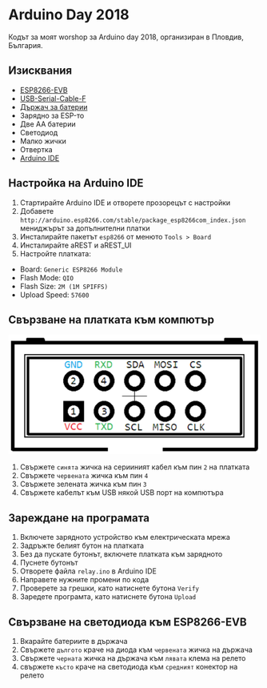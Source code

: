 # Arduino Day 2018 #

Кодът за моят worshop за Arduino day 2018, организиран в Пловдив, България.

## Изисквания ##
* [ESP8266-EVB](https://www.olimex.com/Products/IoT/ESP8266-EVB/open-source-hardware)
* [USB-Serial-Cable-F](https://www.olimex.com/Products/Components/Cables/USB-Serial-Cable/USB-Serial-Cable-F/)
* [Държач за батерии](https://vikiwat.com/product/19801/battery-holder-aax2.en.html)
* Зарядно за ESP-то
* Две AA батерии
* Светодиод
* Малко жички
* Отвертка
* [Arduino IDE](https://www.arduino.cc/en/Main/Software)

## Настройка на Arduino IDE ##
1. Стартирайте Arduino IDE и отворете прозорецът с настройки
2. Добавете `http://arduino.esp8266.com/stable/package_esp8266com_index.json` мениджърът за допълнителни платки
3. Инсталирайте пакетът `esp8266` от менюто `Tools > Board`
4. Инсталирайте aREST и aREST_UI
5. Настройте платката:
  * Board: `Generic ESP8266 Module`
  * Flash Mode: `QIO`
  * Flash Size: `2M (1M SPIFFS)`
  * Upload Speed: `57600`

## Свързване на платката към компютър ##
![UEXT](uext.png)

1. Свържете `синята` жичка на серииният кабел към пин `2` на платката
2. Свържете `червената` жичка към пин `4`
3. Свържете зелената жичка към пин `3`
5. Свържете кабелът към USB някой USB порт на компютъра

## Зареждане на програмата ##
1. Включете зарядното устройство към електрическата мрежа
2. Задръжте белият бутон на платката
3. Без да пускате бутонът, включете платката към зарядното
4. Пуснете бутонът
5. Отворете файла `relay.ino` в Arduino IDE
6. Направете нужните промени по кода
7. Проверете за грешки, като натиснете бутона `Verify`
8. Заредете програмта, като натиснете бутона `Upload`

## Свързване на светодиода към ESP8266-EVB ##
1. Вкарайте батериите в държача
2. Свържете `дългото` краче на диода към `червената` жичка на държача
3. Свържете `черната` жичка на държача към `лявата` клема на релето
4. свържете `късто` краче на светодиода към `средният` конектор на релето
